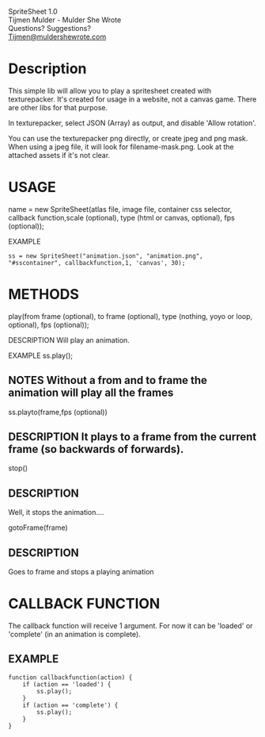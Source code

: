 SpriteSheet 1.0  
Tijmen Mulder - Mulder She Wrote  
Questions? Suggestions?  
Tijmen@muldershewrote.com  

Description
==============
This simple lib will allow you to play a spritesheet created with texturepacker.
It's created for usage in a website, not a canvas game. There are other libs for that purpose.

In texturepacker, select JSON (Array) as output, and disable 'Allow rotation'.

You can use the texturepacker png directly, or create jpeg and png mask.
When using a jpeg file, it will look for filename-mask.png. Look at the attached assets if it's not clear.

USAGE
==============
name = new SpriteSheet(atlas file, image file, container css selector, callback function,scale (optional), type (html or canvas, optional), fps (optional));

EXAMPLE

	ss = new SpriteSheet("animation.json", "animation.png", "#sscontainer", callbackfunction,1, 'canvas', 30);



METHODS
==============
play(from frame (optional), to frame (optional), type (nothing, yoyo or loop, optional), fps (optional));

DESCRIPTION
Will play an animation.

EXAMPLE
ss.play(); 

NOTES
Without a from and to frame the animation will play all the frames
--------------
ss.playto(frame,fps (optional))

DESCRIPTION
It plays to a frame from the current frame (so backwards of forwards).
--------------
stop()

DESCRIPTION
--------------
Well, it stops the animation....

gotoFrame(frame)

DESCRIPTION
--------------
Goes to frame and stops a playing animation

CALLBACK FUNCTION
==============

The callback function will receive 1 argument. For now it can be 'loaded' or 'complete' (in an animation is complete).

EXAMPLE
--------------
	function callbackfunction(action) {
		if (action == 'loaded') {
			ss.play();
		}
		if (action == 'complete') {
			ss.play();	
		}
	}